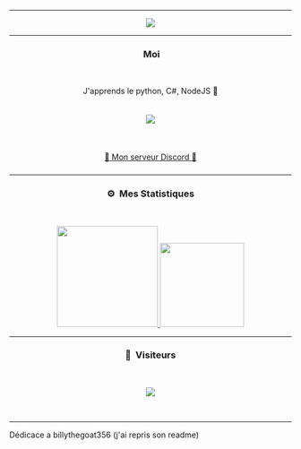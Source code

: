 -----

<p align = "center">
<img src="https://cdn.discordapp.com/banners/852800519138312232/a_eaaa566dc239fcb58e8b80c79d5fe283.gif?size=512">
</p>

-----
### <p align="center">&nbsp;Moi</p>
<br>
<p align="center">
  J'apprends le python, C#, NodeJS 🙂
  <br>
  <br>
  <br>
  <img src="https://cdn.discordapp.com/avatars/853162097924243476/a_158c03a2f3de464ccd1200f4779d8969.gif?size=128">
  <br>
  <br>
  <br>
  <br>
  <a href="https://discord.gg/tJNUJSXD">💬 Mon serveur Discord 💬</a>
  
  
  <br>
</p>





###




-----
### <p align="center">⚙️ &nbsp;Mes Statistiques</p>
<br>
<p align="center">
<a href="https://github.com/billythegoat356">
  <img height="180em" src="https://github-readme-stats.vercel.app/api?username=D3Loading&theme=prussian&show_icons=true"/>
  <img height="150em" src="https://github-readme-stats.vercel.app/api/top-langs/?username=D3Loading&layout=compact&theme=prussian"/>
</a>
  
</p>

-----

### <p align="center">👀 &nbsp;Visiteurs</p>
<br>
<p align="center">
  <img src="https://profile-counter.glitch.me/D3Loading/count.svg" />
</p>
<br>

-----
Dédicace a billythegoat356 (j'ai repris son readme)
